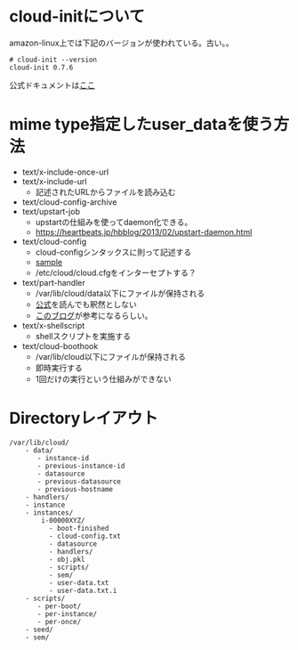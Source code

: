 # cloud-initについて
amazon-linux上では下記のバージョンが使われている。古い。。

```
# cloud-init --version
cloud-init 0.7.6
```

公式ドキュメントは[ここ](https://cloudinit.readthedocs.io/en/0.7.7)

# mime type指定したuser_dataを使う方法

- text/x-include-once-url
- text/x-include-url
  - 記述されたURLからファイルを読み込む
- text/cloud-config-archive
- text/upstart-job
  - upstartの仕組みを使ってdaemon化できる。
  - https://heartbeats.jp/hbblog/2013/02/upstart-daemon.html
- text/cloud-config
  - cloud-configシンタックスに則って記述する
  - [sample](https://cloudinit.readthedocs.io/en/0.7.7/topics/examples.html#yaml-examples)
  - /etc/cloud/cloud.cfgをインターセプトする？
- text/part-handler
  - /var/lib/cloud/data以下にファイルが保持される
  - [公式](https://cloudinit.readthedocs.io/en/0.7.7/topics/format.html#part-handler)を読んでも釈然としない
  - [このブログ](http://foss-boss.blogspot.jp/2011/01/advanced-cloud-init-custom-handlers.html)が参考になるらしい。
- text/x-shellscript
  - shellスクリプトを実施する
- text/cloud-boothook
  - /var/lib/cloud以下にファイルが保持される
  - 即時実行する
  - 1回だけの実行という仕組みができない

# Directoryレイアウト

```
/var/lib/cloud/
    - data/
       - instance-id
       - previous-instance-id
       - datasource
       - previous-datasource
       - previous-hostname
    - handlers/
    - instance
    - instances/
        i-00000XYZ/
          - boot-finished
          - cloud-config.txt
          - datasource
          - handlers/
          - obj.pkl
          - scripts/
          - sem/
          - user-data.txt
          - user-data.txt.i
    - scripts/
       - per-boot/
       - per-instance/
       - per-once/
    - seed/
    - sem/
```
